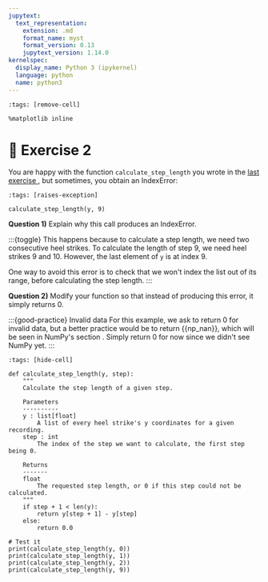 ```yaml
---
jupytext:
  text_representation:
    extension: .md
    format_name: myst
    format_version: 0.13
    jupytext_version: 1.14.0
kernelspec:
  display_name: Python 3 (ipykernel)
  language: python
  name: python3
---
```


```{code-cell} ipython3
:tags: [remove-cell]

%matplotlib inline
```


# 💪 Exercise 2

You are happy with the function `calculate_step_length` you wrote in the [last exercise ](python_lists_indexing_exercise1.md), but sometimes, you obtain an IndexError:

```{code-cell} ipython3
:tags: [raises-exception]

calculate_step_length(y, 9)
```

**Question 1)** Explain why this call produces an IndexError.

:::{toggle}
This happens because to calculate a step length, we need two consecutive heel strikes. To calculate the length of step 9, we need heel strikes 9 and 10. However, the last element of `y` is at index 9.

One way to avoid this error is to check that we won't index the list out of its range, before calculating the step length.
:::

**Question 2)** Modify your function so that instead of producing this error, it simply returns 0.

:::{good-practice} Invalid data
For this example, we ask to return 0 for invalid data, but a better practice would be to return {{np_nan}}, which will be seen in NumPy's section [](numpy_arithmetics.md). Simply return 0 for now since we didn't see NumPy yet.
:::

```{code-cell} ipython3
:tags: [hide-cell]

def calculate_step_length(y, step):
    """
    Calculate the step length of a given step.

    Parameters
    ----------
    y : list[float]
        A list of every heel strike's y coordinates for a given recording.
    step : int
        The index of the step we want to calculate, the first step being 0.

    Returns
    -------
    float
        The requested step length, or 0 if this step could not be calculated.
    """
    if step + 1 < len(y):
        return y[step + 1] - y[step]
    else:
        return 0.0

# Test it
print(calculate_step_length(y, 0))
print(calculate_step_length(y, 1))
print(calculate_step_length(y, 2))
print(calculate_step_length(y, 9))
```
